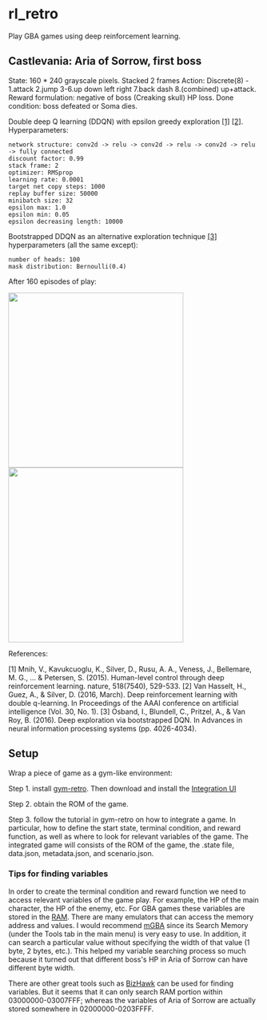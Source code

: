 # rl_retro
Play GBA games using deep reinforcement learning.


## Castlevania: Aria of Sorrow, first boss

State: 160 * 240 grayscale pixels. Stacked 2 frames
Action: Discrete(8) - 1.attack 2.jump 3-6.up down left right 7.back dash 8.(combined) up+attack.
Reward formulation: negative of boss (Creaking skull) HP loss.
Done condition: boss defeated or Soma dies.

Double deep Q learning (DDQN) with epsilon greedy exploration [[1]](#1) [[2]](#2). Hyperparameters:
```
network structure: conv2d -> relu -> conv2d -> relu -> conv2d -> relu -> fully connected
discount factor: 0.99
stack frame: 2
optimizer: RMSprop
learning rate: 0.0001
target net copy steps: 1000
replay buffer size: 50000
minibatch size: 32
epsilon max: 1.0
epsilon min: 0.05
epsilon decreasing length: 10000
```
Bootstrapped DDQN as an alternative exploration technique [[3]](#3) hyperparameters (all the same except):
```
number of heads: 100
mask distribution: Bernoulli(0.4)
```


After 160 episodes of play:
<p float="left">
  <img src="https://user-images.githubusercontent.com/49927412/103485231-b7006400-4da9-11eb-9ae9-cc933da2103b.gif" width="350" />
  <img src="https://user-images.githubusercontent.com/49927412/103485485-8d483c80-4dab-11eb-81cf-890d49ce20d0.png" width="350" />
</p>

References: 

<a id="1">[1]</a> 
Mnih, V., Kavukcuoglu, K., Silver, D., Rusu, A. A., Veness, J., Bellemare, M. G., ... & Petersen, S. (2015). Human-level control through deep reinforcement learning. nature, 518(7540), 529-533.
<a id="2">[2]</a> 
Van Hasselt, H., Guez, A., & Silver, D. (2016, March). Deep reinforcement learning with double q-learning. In Proceedings of the AAAI conference on artificial intelligence (Vol. 30, No. 1).
<a id="3">[3]</a> 
Osband, I., Blundell, C., Pritzel, A., & Van Roy, B. (2016). Deep exploration via bootstrapped DQN. In Advances in neural information processing systems (pp. 4026-4034).

## Setup
Wrap a piece of game as a gym-like environment:

Step 1. install [gym-retro](https://retro.readthedocs.io/en/latest/getting_started.html). Then download and install the [Integration UI](https://retro.readthedocs.io/en/latest/integration.html#the-integration-ui)

Step 2. obtain the ROM of the game.

Step 3. follow the tutorial in gym-retro on how to integrate a game. In particular, how to define the start state, terminal condition, and reward function, as well as where to look for relevant variables of the game. The integrated game will consists of the ROM of the game, the .state file, data.json, metadata.json, and scenario.json.

### Tips for finding variables
In order to create the terminal condition and reward function we need to access relevant variables of the game play. For example, the HP of the main character, the HP of the enemy, etc. For GBA games these variables are stored in the [RAM](https://problemkaputt.de/gbatek.htm#gbamemorymap). There are many emulators that can access the memory address and values. I would recommend [mGBA](https://mgba.io/) since its Search Memory (under the Tools tab in the main menu) is very easy to use. In addition, it can search a particular value without specifying the width of that value (1 byte, 2 bytes, etc.). This helped my variable searching process so much because it turned out that different boss's HP in Aria of Sorrow can have different byte width. 

There are other great tools such as [BizHawk](https://github.com/TASVideos/BizHawk) can be used for finding variables. But it seems that it can only search RAM portion within 03000000-03007FFF; whereas the variables of Aria of Sorrow are actually stored somewhere in 02000000-0203FFFF.




